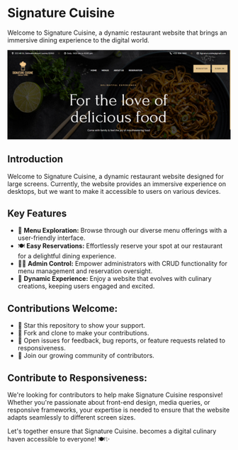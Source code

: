 # Signature Cuisine

Welcome to Signature Cuisine, a dynamic restaurant website that brings an immersive dining experience to the digital world.

![Signature Cuisnie](Myproject/images/home.png)

## Introduction
Welcome to Signature Cuisine, a dynamic restaurant website designed for large screens. Currently, the website provides an immersive experience on desktops, but we want to make it accessible to users on various devices.

## Key Features
- 📜 **Menu Exploration:** Browse through our diverse menu offerings with a user-friendly interface.
- 🍽️ **Easy Reservations:** Effortlessly reserve your spot at our restaurant for a delightful dining experience.
- 👨‍🍳 **Admin Control:** Empower administrators with CRUD functionality for menu management and reservation oversight.
- 🚀 **Dynamic Experience:** Enjoy a website that evolves with culinary creations, keeping users engaged and excited.

## Contributions Welcome:
- 🌟 Star this repository to show your support.
- 🔄 Fork and clone to make your contributions.
- 🔧 Open issues for feedback, bug reports, or feature requests related to responsiveness.
- 🤝 Join our growing community of contributors.

## Contribute to Responsiveness:
We're looking for contributors to help make Signature Cuisine responsive! Whether you're passionate about front-end design, media queries, or responsive frameworks, your expertise is needed to ensure that the website adapts seamlessly to different screen sizes.

Let's together ensure that Signature Cuisine. becomes a digital culinary haven accessible to everyone! 🍽️✨
